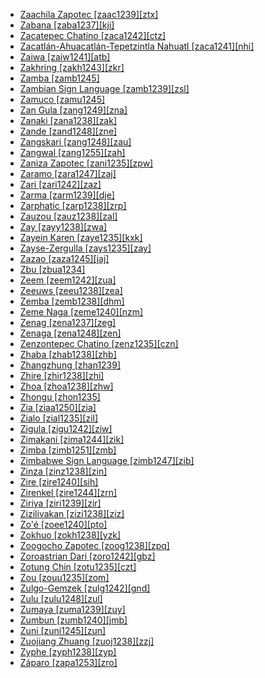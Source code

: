 - [Zaachila Zapotec [zaac1239][ztx]](tree/otom1299/east2557/popo1292/zapo1436/zapo1437/core1259/cent2146/zaac1239/zaac1239.ini)
- [Zabana [zaba1237][kji]](tree/aust1307/nucl1752/mala1545/cent2237/east2712/ocea1241/west2818/meso1253/newi1242/stge1234/nort3225/west2523/zaba1237/zaba1237.ini)
- [Zacatepec Chatino [zaca1242][ctz]](tree/otom1299/east2557/popo1292/zapo1436/chat1268/core1263/coas1314/east2736/zaca1242/zaca1242.ini)
- [Zacatlán-Ahuacatlán-Tepetzintla Nahuatl [zaca1241][nhi]](tree/utoa1244/sout3136/cora1261/azte1234/east2720/tehu1243/tehu1244/zaca1241/zaca1241.ini)
- [Zaiwa [zaiw1241][atb]](tree/sino1245/burm1265/lolo1265/burm1266/nort2720/high1273/zaiw1241/zaiw1241.ini)
- [Zakhring [zakh1243][zkr]](tree/sino1245/gema1234/zakh1243/zakh1243.ini)
- [Zamba [zamb1245]](tree/atla1278/volt1241/benu1247/bant1294/sout3152/narr1281/cent2260/grea1286/ngir1248/ngir1249/ngir1252/ngir1253/zamb1245/zamb1245.ini)
- [Zambian Sign Language [zamb1239][zsl]](tree/sign1238/sign1237/zamb1239/zamb1239.ini)
- [Zamuco [zamu1245]](tree/zamu1243/zamu1244/zamu1245/zamu1245.ini)
- [Zan Gula [zang1249][zna]](tree/atla1278/volt1241/nort3149/adam1258/adam1259/mbum1256/adam1257/zang1249/zang1249.ini)
- [Zanaki [zana1238][zak]](tree/atla1278/volt1241/benu1247/bant1294/sout3152/narr1281/east2731/nort3203/grea1289/east2750/nyan1318/sout3201/zana1238/zana1238.ini)
- [Zande [zand1248][zne]](tree/atla1278/volt1241/nort3149/adam1258/uban1244/zand1246/zand1247/zand1248/zand1248.ini)
- [Zangskari [zang1248][zau]](tree/sino1245/bodi1256/bodi1257/oldm1245/tibe1276/lada1242/zang1248/zang1248.ini)
- [Zangwal [zang1255][zah]](tree/afro1255/chad1250/west2785/west2790/west2800/sout3161/guru1272/tala1296/zang1255/zang1255.ini)
- [Zaniza Zapotec [zani1235][zpw]](tree/otom1299/east2557/popo1292/zapo1436/zapo1437/papa1270/zani1235/zani1235.ini)
- [Zaramo [zara1247][zaj]](tree/atla1278/volt1241/benu1247/bant1294/sout3152/narr1281/east2731/nort3203/nort3209/ruvu1235/east2756/cent2287/kutu1267/zara1247/zara1247.ini)
- [Zari [zari1242][zaz]](tree/afro1255/chad1250/west2785/west2790/west2800/sout3162/sout3170/zaks1240/zari1242/zari1242.ini)
- [Zarma [zarm1239][dje]](tree/song1307/east2431/zarm1240/zarm1239/zarm1239.ini)
- [Zarphatic [zarp1238][zrp]](tree/book1242/zarp1238/zarp1238.ini)
- [Zauzou [zauz1238][zal]](tree/sino1245/burm1265/lolo1265/lolo1267/nuso1234/zauz1238/zauz1238.ini)
- [Zay [zayy1238][zwa]](tree/afro1255/semi1276/west2786/ethi1244/sout3078/tran1288/hara1270/zayy1238/zayy1238.ini)
- [Zayein Karen [zaye1235][kxk]](tree/sino1245/kare1337/nort2703/zaye1235/zaye1235.ini)
- [Zayse-Zergulla [zays1235][zay]](tree/gong1255/omet1238/east2423/zays1235/zays1235.ini)
- [Zazao [zaza1245][jaj]](tree/aust1307/nucl1752/mala1545/cent2237/east2712/ocea1241/west2818/meso1253/newi1242/stge1234/nort3225/sant1458/cent2063/zaza1247/zaza1245/zaza1245.ini)
- [Zbu [zbua1234]](tree/sino1245/burm1265/naqi1236/qian1263/rgya1241/core1262/jiar1240/zbua1234/zbua1234.ini)
- [Zeem [zeem1242][zua]](tree/afro1255/chad1250/west2785/west2790/west2800/sout3162/sout3170/zeem1242/zeem1242.ini)
- [Zeeuws [zeeu1238][zea]](tree/indo1319/germ1287/nort3152/west2793/fran1268/wese1235/macr1270/midd1347/mode1257/zeeu1238/zeeu1238.ini)
- [Zemba [zemb1238][dhm]](tree/atla1278/volt1241/benu1247/bant1294/sout3152/narr1281/cent2260/njil1234/sout3233/kune1234/cimb1239/here1252/zemb1238/zemb1238.ini)
- [Zeme Naga [zeme1240][nzm]](tree/sino1245/kuki1245/naga1409/zeme1241/nucl1313/zeme1240/zeme1240.ini)
- [Zenag [zena1237][zeg]](tree/aust1307/nucl1752/mala1545/cent2237/east2712/ocea1241/west2818/nort3206/huon1245/sout2878/buan1245/mume1239/zena1237/zena1237.ini)
- [Zenaga [zena1248][zen]](tree/afro1255/berb1260/west2724/zena1248/zena1248.ini)
- [Zenzontepec Chatino [zenz1235][czn]](tree/otom1299/east2557/popo1292/zapo1436/chat1268/core1263/zenz1235/zenz1235.ini)
- [Zhaba [zhab1238][zhb]](tree/sino1245/burm1265/naqi1236/qian1263/zhab1238/zhab1238.ini)
- [Zhangzhung [zhan1239]](tree/sino1245/bodi1256/tibe1275/east2777/cent2311/unun9961/zhan1239/zhan1239.ini)
- [Zhire [zhir1238][zhi]](tree/atla1278/volt1241/benu1247/benu1248/west2801/nort3184/hyam1246/zhir1238/zhir1238.ini)
- [Zhoa [zhoa1238][zhw]](tree/atla1278/volt1241/benu1247/bant1294/sout3152/wide1239/narr1282/ring1243/west2835/zhoa1238/zhoa1238.ini)
- [Zhongu [zhon1235]](tree/sino1245/bodi1256/bodi1257/oldm1245/tibe1276/east2771/zhon1235/zhon1235.ini)
- [Zia [ziaa1250][zia]](tree/nucl1709/bina1276/bina1279/nort2909/ziaa1250/ziaa1250.ini)
- [Zialo [zial1235][zil]](tree/mand1469/west2780/mand1431/sout2842/mend1263/mend1264/band1351/zial1235/zial1235.ini)
- [Zigula [zigu1242][ziw]](tree/atla1278/volt1241/benu1247/bant1294/sout3152/narr1281/east2731/nort3203/nort3209/ruvu1235/west2846/seut1234/zigu1243/zigu1244/zigu1242/zigu1242.ini)
- [Zimakani [zima1244][zik]](tree/anim1240/mari1437/boaz1244/zima1244/zima1244.ini)
- [Zimba [zimb1251][zmb]](tree/atla1278/volt1241/benu1247/bant1294/sout3152/narr1281/east2731/enya1248/zimb1251/zimb1251.ini)
- [Zimbabwe Sign Language [zimb1247][zib]](tree/sign1238/sign1237/zimb1247/zimb1247.ini)
- [Zinza [zinz1238][zin]](tree/atla1278/volt1241/benu1247/bant1294/sout3152/narr1281/east2731/nort3203/grea1289/west2841/zinz1238/zinz1238.ini)
- [Zire [zire1240][sih]](tree/aust1307/nucl1752/mala1545/cent2237/east2712/ocea1241/sout3173/newc1243/sout3189/zire1240/zire1240.ini)
- [Zirenkel [zire1244][zrn]](tree/afro1255/chad1250/east2632/east2633/east2709/mubi1247/zire1244/zire1244.ini)
- [Ziriya [ziri1239][zir]](tree/atla1278/volt1241/benu1247/kain1275/cent2242/basa1288/east2404/josa1234/nort3210/shen1251/ziri1239/ziri1239.ini)
- [Zizilivakan [zizi1238][ziz]](tree/afro1255/chad1250/bium1280/sout3145/bium1271/shar1250/zizi1238/zizi1238.ini)
- [Zo'é [zoee1240][pto]](tree/tupi1275/mawe1252/awet1245/tupi1276/tupi1281/waya1271/zoee1241/zoee1240/zoee1240.ini)
- [Zokhuo [zokh1238][yzk]](tree/sino1245/burm1265/lolo1265/lolo1267/nili1235/sout3212/high1272/phow1235/hlep1235/khlu1235/zokh1238/zokh1238.ini)
- [Zoogocho Zapotec [zoog1238][zpq]](tree/otom1299/east2557/popo1292/zapo1436/zapo1437/core1259/nort2987/zoog1238/zoog1238.ini)
- [Zoroastrian Dari [zoro1242][gbz]](tree/indo1319/indo1320/iran1269/west2794/nort3177/kerm1246/cent2264/yazd1241/zoro1242/zoro1242.ini)
- [Zotung Chin [zotu1235][czt]](tree/sino1245/kuki1245/kuki1246/mara1381/zotu1235/zotu1235.ini)
- [Zou [zouu1235][zom]](tree/sino1245/kuki1245/kuki1246/peri1260/nort3179/siza1239/zouu1235/zouu1235.ini)
- [Zulgo-Gemzek [zulg1242][gnd]](tree/afro1255/chad1250/bium1280/nort3156/marg1267/mofu1249/meri1245/zulg1242/zulg1242.ini)
- [Zulu [zulu1248][zul]](tree/atla1278/volt1241/benu1247/bant1294/sout3152/narr1281/east2731/sout3180/ngun1275/ngun1276/ngun1267/zulu1251/zulu1248/zulu1248.ini)
- [Zumaya [zuma1239][zuy]](tree/afro1255/chad1250/masa1323/nort3157/masa1324/zuma1239/zuma1239.ini)
- [Zumbun [zumb1240][jmb]](tree/afro1255/chad1250/west2785/west2790/west2712/zumb1240/zumb1240.ini)
- [Zuni [zuni1245][zun]](tree/zuni1245/zuni1245.ini)
- [Zuojiang Zhuang [zuoj1238][zzj]](tree/taik1256/kamt1241/beta1258/daic1237/nort3180/zuoj1238/zuoj1238.ini)
- [Zyphe [zyph1238][zyp]](tree/sino1245/kuki1245/kuki1246/mara1381/nucl1757/zyph1238/zyph1238.ini)
- [Záparo [zapa1253][zro]](tree/zapa1251/zapa1252/zapa1253/zapa1253.ini)
